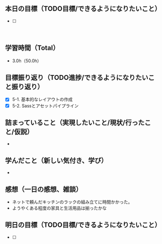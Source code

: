 ## 本日の目標（TODO目標/できるようになりたいこと）
- [ ]
　
## 学習時間（Total）
- 3.0h（50.0h）

## 目標振り返り（TODO進捗/できるようになりたいこと振り返り）
- [x] 5-1. 基本的なレイアウトの作成
- [x] 5-2. Sassとアセットパイプライン

##  詰まっていること（実現したいこと/現状/行ったこと/仮説）
-

## 学んだこと（新しい気付き、学び）
-

## 感想（一日の感想、雑談）
- ネットで頼んだキッチンのラックの組み立てに時間かかった。
- ようやくある程度の家具と生活用品は揃ったかな

## 明日の目標（TODO目標/できるようになりたいこと）
- [ ]
